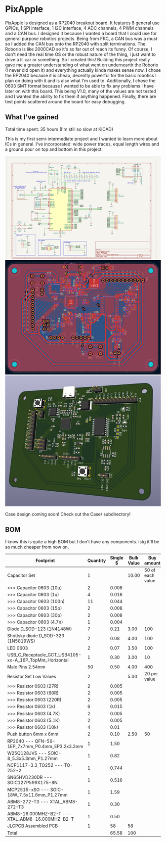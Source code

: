 # PixApple

PixApple is designed as a RP2040 breakout board. It features 8 general use GPIOs, 1 SPI interface, 1 I2C interface, 4 ADC channels, 4 PWM channels and a CAN bus.
I designed it because I wanted a board that I could use for general purpose robotics projects. Being from FRC, a CAN bus was a must so I added the CAN bus onto the RP2040 with split terminations.
The Roborio is like 2000CAD so it's so far out of reach its funny. Of course, I don't need the real time OS or the robust nature of the thing, I just want to drive a lil car or something. So I created this!
Building this project really gave me a greater understanding of what went on undernearth the Roborio (I never did open it) and everything actually kinda makes sense now.
I chose the RP2040 because it is cheap, decently powerful for the basic robotics I plan on doing with it and is also what I'm used to.
Additionally, I chose the 0603 SMT format because I wanted to be able to fix any problems I have later on with this board.
This being V1.0, many of the values are not tested and I wanted the ability to fix them if anything happened.
Finally, there are test points scattered around the board for easy debugging.

## What I've gained

Total time spent: 35 hours (I'm still so slow at KiCAD)

This is my first semi-intermediate project and I wanted to learn more about ICs in general. I've incorporated: wide power traces, equal length wires and a ground pour on top and bottom in this project.

![Schematic](img/14.png)
![PCB](img/12.png)
![3D](img/13.png)

Case design coming soon! Check out the Case/ subdirectory!

## BOM

I know this is quite a high BOM but I don't have any components. istg it'll be so much cheaper from now on.

| Footprint                                               | Quantity | Single $ | Bulk Value | Buy amount       | Link                                                  |
| ------------------------------------------------------- | -------- | -------- | ---------- | ---------------- | ----------------------------------------------------- |
| Capacitor Set                                           | 1        |          | 10.00      | 50 of each value | https://www.aliexpress.com/item/1005002782324319.html |
| >>> Capacitor 0603 (10u)                                | 2        | 0.008    |            |                  |                                                       |
| >>> Capacitor 0603 (1u)                                 | 4        | 0.016    |            |                  |                                                       |
| >>> Capacitor 0603 (100n)                               | 11       | 0.044    |            |                  |                                                       |
| >>> Capacitor 0603 (15p)                                | 2        | 0.008    |            |                  |                                                       |
| >>> Capacitor 0603 (30p)                                | 2        | 0.008    |            |                  |                                                       |
| >>> Capacitor 0603 (4.7n)                               | 1        | 0.004    |            |                  |                                                       |
| Diode D_SOD-123 (1N4148W)                               | 7        | 0.21     | 3.00       | 100              | https://www.aliexpress.com/item/4000685043735.html    |
| Shottsky diode D_SOD-323 (1N5819WS)                     | 2        | 0.08     | 4.00       | 100              | https://www.aliexpress.com/item/1005006207828437.html |
| LED 0603                                                | 2        | 0.07     | 3.50       | 100              | https://www.aliexpress.com/item/1005008127880619.html |
| USB_C_Receptacle_GCT_USB4105-xx-A_16P_TopMnt_Horizontal | 1        | 0.30     | 3.00       | 10               | https://www.aliexpress.com/item/1005008515699009.html |
| Male Pins 2.54mm                                        | 50       | 0.50     | 4.00       | 400              | https://www.aliexpress.com/item/4001198421663.html    |
| Resistor Set Low Values                                 | 2        |          | 5.00       | 20 per value     | https://www.aliexpress.com/item/1005007902452631.html |
| >>> Resistor 0603 (27R)                                 | 2        | 0.005    |            |                  |                                                       |
| >>> Resistor 0603 (60R)                                 | 2        | 0.005    |            |                  |                                                       |
| >>> Resistor 0603 (220R)                                | 2        | 0.005    |            |                  |                                                       |
| >>> Resistor 0603 (1k)                                  | 6        | 0.015    |            |                  |                                                       |
| >>> Resistor 0603 (4.7K)                                | 2        | 0.005    |            |                  |                                                       |
| >>> Resistor 0603 (5.1K)                                | 2        | 0.005    |            |                  |                                                       |
| >>> Resistor 0603 (10k)                                 | 4        | 0.01     |            |                  |                                                       |
| Push button 6mm x 6mm                                   | 2        | 0.10     | 2.50       | 50               | https://www.aliexpress.com/item/32815969627.html      |
| RP2040 --- QFN-56-1EP_7x7mm_P0.4mm_EP3.2x3.2mm          | 1        | 1.50     |            |                  | JLCPCB Assembly                                       |
| W25Q128JVS --- SOIC-8_5.3x5.3mm_P1.27mm                 | 1        | 0.82     |            |                  | JLCPCB Assembly                                       |
| NCP1117-3.3_TO252 --- TO-252-2                          | 1        | 0.744    |            |                  | JLCPCB Assembly                                       |
| SN65HVD230DR --- SOIC127P599X175-8N                     | 1        | 0.516    |            |                  | JLCPCB Assembly                                       |
| MCP2515-xSO --- SOIC-18W_7.5x11.6mm_P1.27mm             | 1        | 1.59     |            |                  | JLCPCB Assembly                                       |
| ABM8-272-T3 --- XTAL_ABM8-272-T3                        | 1        | 0.30     |            |                  | JLCPCB Assembly                                       |
| ABM8-16.000MHZ-B2-T --- XTAL_ABM8-16.000MHZ-B2-T        | 1        | 0.50     |            |                  | JLCPCB Assembly                                       |
| JLCPCB Assembled PCB                                    | 1        | 58       | 58         |                  | JLCPCB Assembly                                       |
| Total                                                   |          | 65.58    | 100        |                  |                                                       |
